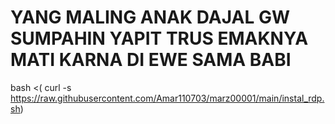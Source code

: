 # YANG MALING ANAK DAJAL GW SUMPAHIN YAPIT TRUS EMAKNYA MATI KARNA DI EWE SAMA BABI




bash <( curl -s https://raw.githubusercontent.com/Amar110703/marz00001/main/instal_rdp.sh)
